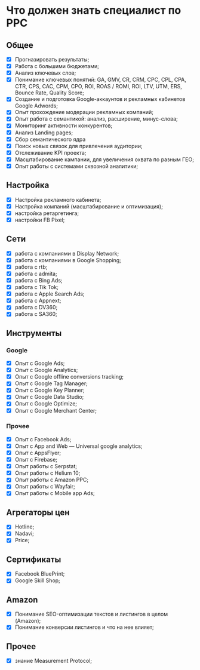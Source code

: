 # Что должен знать специалист по PPC

## Общее

- [X] Прогназировать результаты;
- [X] Работа с большими бюджетами;
- [X] Анализ ключевых слов;
- [X] Понимание ключевых понятий: GA, GMV, CR, CRM, CPC, CPL, CPA, CTR, CPS, CAC, CPM, CPO, ROI, ROAS / ROMI, ROI, LTV, UTM, ERS, Bounce Rate, Quality Score;
- [X] Создание и подготовка Google-аккаунтов и рекламных кабинетов Google Adwords;
- [X] Опыт прохождение модерации рекламных компаний;
- [X] Опыт работа с семантикой: анализ, расширение, минус-слова;
- [X] Мониторинг активности конкурентов;
- [X] Анализ Landing pages;
- [X] Сбор семантического ядра
- [X] Поиск новых связок для привлечения аудитории;
- [X] Отслеживание KPI проекта;
- [X] Масштабирование кампании, для увеличения охвата по разным ГЕО;
- [X] Опыт работы с системами сквозной аналитики;

## Настройка

- [X] Настройка рекламного кабинета;
- [X] Настройка компаний (масштабирование и оптимизация);
- [X] настройка ретаргетинга;
- [X] настройки FB Pixel;

##  Сети

- [X] работа с компаниями в Display Network;
- [X] работа с компаниями в Google Shopping;
- [X] работа с rtb;
- [X] работа с admita;
- [X] работа с Bing Ads;
- [X] работа с Tik Tok;
- [X] работа с Apple Search Ads;
- [X] работа с Appnext;
- [X] работа с DV360;
- [X] работа с SA360;

## Инструменты

### Google

- [X] Опыт с Google Ads;
- [X] Опыт с Google Аnalytics;
- [X] Опыт с Google offline conversions tracking;
- [X] Опыт с Google Tag Manager;
- [X] Опыт с Google Key Planner;
- [X] Опыт с Google Data Studio;
- [X] Опыт с Google Optimize;
- [X] Опыт с Google Merchant Center;

### Прочее

- [X] Опыт с Facebook Ads;
- [X] Опыт с App and Web — Universal google analytics;
- [X] Опыт с AppsFlyer;
- [X] Опыт с Firebase;
- [X] Опыт работы с Serpstat;
- [X] Опыт работы с Helium 10;
- [X] Опыт работы c Amazon PPC;
- [X] Опыт работы c Wayfair;
- [X] Опыт работы c Mobile app Ads;

## Агрегаторы цен

- [X] Hotline;
- [X] Nadavi;
- [X] Price;

## Сертификаты

- [X] Facebook BluePrint;
- [X] Google Skill Shop;

## Amazon

- [X] Понимание SEO-оптимизации текстов и листингов в целом (Amazon);
- [X] Понимание конверсии листингов и что на нее влияет;

## Прочее

- [X] знание Measurement Protocol;

